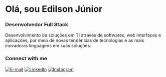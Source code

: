 # Olá, sou Edilson Júnior

  ### Desenvolvedor Full Stack
  
<p>Desenvolvimento de soluções em TI através de softwares, web interfaces e aplicações, por meio de novas tendências de tecnologias e as mais inovadoras linguagens em suas soluções.<p>
  
<h3 align="left">Connect with me</h3>

[![E-mail](https://img.shields.io/badge/-Email-000?style=for-the-badge&logo=microsoft-outlook&logoColor=FF00F6&color:FFF)](mailto:edilson.desenvolved@gmail.com)
[![LinkedIn](https://img.shields.io/badge/-LinkedIn-000?style=for-the-badge&logo=linkedin&logoColor=FF00F6&color:FFF)](https://www.linkedin.com/in/edilson-de-freitas-júnior-791772231/)
[![Instagram](https://img.shields.io/badge/-Instagram-000?style=for-the-badge&logo=instagram&logoColor=FF00F6&color:FFF)](https://www.instagram.com/edilsonfjdev/)

  
